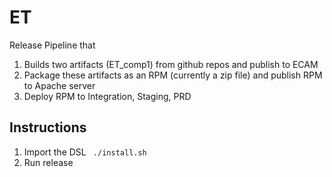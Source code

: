 # ET

Release Pipeline that
1. Builds two artifacts (ET_comp1) from github repos and publish to ECAM
1. Package these artifacts as an RPM (currently a zip file) and publish RPM to Apache server
1. Deploy RPM to Integration, Staging, PRD

## Instructions
1. Import the DSL ```
./install.sh```
1. Run release
